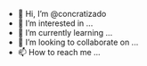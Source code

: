 - 👋 Hi, I’m @concratizado
- 👀 I’m interested in ...
- 🌱 I’m currently learning ...
- 💞️ I’m looking to collaborate on ...
- 📫 How to reach me ...

<!---
concratizado/concratizado is a ✨ special ✨ repository because its `README.md` (this file) appears on your GitHub profile.
You can click the Preview link to take a look at your changes.
--->
